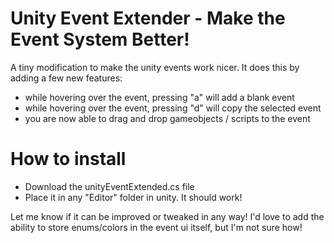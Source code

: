 # Unity Event Extender - Make the Event System Better!
A tiny modification to make the unity events work nicer. It does this by adding a few new features:

- while hovering over the event, pressing "a" will add a blank event
- while hovering over the event, pressing "d" will copy the selected event
- you are now able to drag and drop gameobjects / scripts to the event


# How to install
- Download the unityEventExtended.cs file
- Place it in any "Editor" folder in unity. It should work!

Let me know if it can be improved or tweaked in any way! I'd love to add the ability to store enums/colors in the event ui itself, but I'm not sure how!
